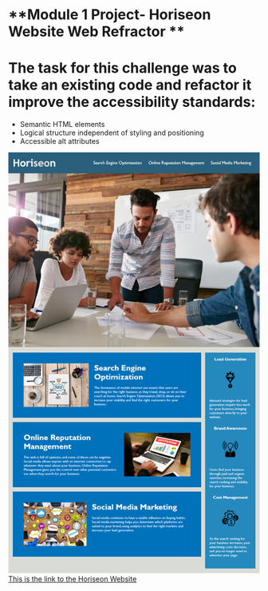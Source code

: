 # **Module 1 Project- Horiseon Website Web Refractor **
# The task for this challenge was to take an existing code and refactor it improve the accessibility standards: 
- Semantic HTML elements
- Logical structure independent of styling and positioning
- Accessible alt attributes

![alt text](./assets/images/Horisen%20image.png)
[This is the link to the Horiseon Website](https://dnecia.github.io/Module-1-Challenge-Horiseon/) 
